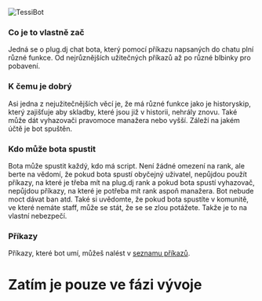 ![TessiBot](https://i.imgur.com/nmLYjVJ.png)

### Co je to vlastně zač
Jedná se o plug.dj chat bota, který pomocí příkazu napsaných do chatu plní různé funkce. Od nejrůznějších užitečných příkazů až po různé blbinky pro pobavení. 

### K čemu je dobrý
Asi jedna z nejužitečnějších věcí je, že má různé funkce jako je historyskip, který zajišťuje aby skladby, které jsou již v historii, nehrály znovu. Také může dát vyhazovači pravomoce manažera nebo vyšší. Záleží na jakém účtě je bot spuštěn.

### Kdo může bota spustit
Bota může spustit každý, kdo má script. Není žádné omezení na rank, ale berte na vědomí, že pokud bota spustí obyčejný uživatel, nepůjdou použít příkazy, na které je třeba mít na plug.dj rank a pokud bota spustí vyhazovač, nepůjdou příkazy, na které je potřeba mít rank aspoň manažera. Bot nebude moct dávat ban atd. Také si uvědomte, že pokud bota spustíte v komunitě, ve které nemáte staff, může se stát, že se se zlou potážete. Takže je to na vlastní nebezpečí.

### Příkazy
Příkazy, které bot umí, můžeš nalést v [seznamu příkazů](commands.md).

# Zatím je pouze ve fázi vývoje

